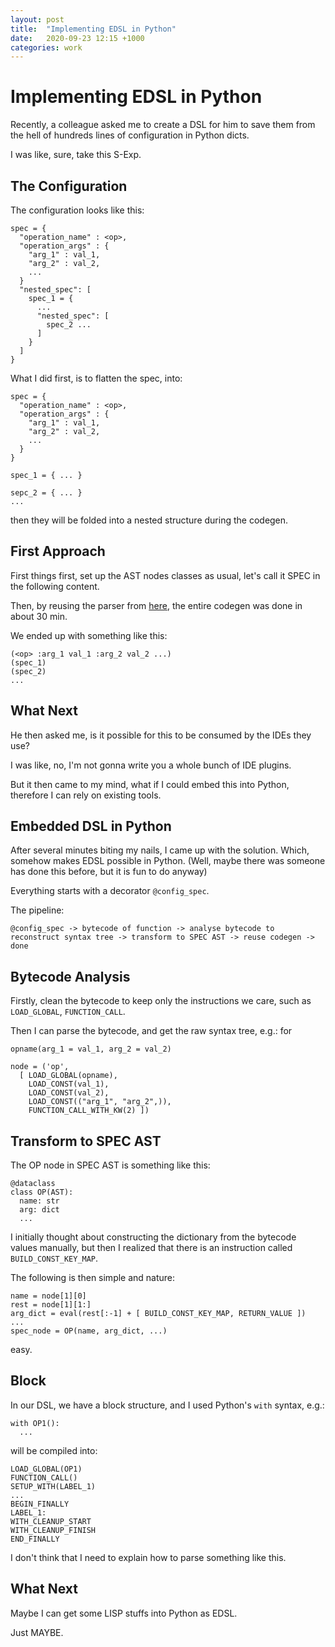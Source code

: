 ```yaml
---
layout: post
title:  "Implementing EDSL in Python"
date:   2020-09-23 12:15 +1000
categories: work
---
```


# Implementing EDSL in Python

Recently, a colleague asked me to create a DSL for him to save them from the hell of hundreds lines of configuration in Python dicts.

I was like, sure, take this S-Exp.

## The Configuration
The configuration looks like this:
```
spec = {
  "operation_name" : <op>,
  "operation_args" : {
    "arg_1" : val_1,
    "arg_2" : val_2,
    ...
  }
  "nested_spec": [
    spec_1 = {
      ...
      "nested_spec": [
        spec_2 ...
      ]
    }
  ]
}
```

What I did first, is to flatten the spec, into:
```
spec = {
  "operation_name" : <op>,
  "operation_args" : {
    "arg_1" : val_1,
    "arg_2" : val_2,
    ...
  }
}

spec_1 = { ... }

sepc_2 = { ... }
...
```
then they will be folded into a nested structure during the codegen.


## First Approach

First things first, set up the AST nodes classes as usual, let's call it SPEC in the following content.

Then, by reusing the parser from [here](http://gilgamesh.me/work/2020/02/10/make-python-lisp-again.html), the entire codegen was done in about 30 min.

We ended up with something like this:
```
(<op> :arg_1 val_1 :arg_2 val_2 ...)
(spec_1)
(spec_2)
...
```

## What Next

He then asked me, is it possible for this to be consumed by the IDEs they use?

I was like, no, I'm not gonna write you a whole bunch of IDE plugins.

But it then came to my mind, what if I could embed this into Python, therefore I can rely on existing tools.

## Embedded DSL in Python

After several minutes biting my nails, I came up with the solution.
Which, somehow makes EDSL possible in Python.
(Well, maybe there was someone has done this before, but it is fun to do anyway)

Everything starts with a decorator `@config_spec`.

The pipeline:

```
@config_spec -> bytecode of function -> analyse bytecode to reconstruct syntax tree -> transform to SPEC AST -> reuse codegen -> done
```

## Bytecode Analysis

Firstly, clean the bytecode to keep only the instructions we care, such as `LOAD_GLOBAL`, `FUNCTION_CALL`.

Then I can parse the bytecode, and get the raw syntax tree, e.g.:
for
```
opname(arg_1 = val_1, arg_2 = val_2)
```
```
node = ('op',
  [ LOAD_GLOBAL(opname),
    LOAD_CONST(val_1),
    LOAD_CONST(val_2),
    LOAD_CONST(("arg_1", "arg_2",)),
    FUNCTION_CALL_WITH_KW(2) ])
```

## Transform to SPEC AST
The OP node in SPEC AST is something like this:
```
@dataclass
class OP(AST):
  name: str
  arg: dict
  ...
```
I initially thought about constructing the dictionary from the bytecode values manually, but then I realized that there is an instruction called `BUILD_CONST_KEY_MAP`.

The following is then simple and nature:
```
name = node[1][0]
rest = node[1][1:]
arg_dict = eval(rest[:-1] + [ BUILD_CONST_KEY_MAP, RETURN_VALUE ])
...
spec_node = OP(name, arg_dict, ...)
```
easy.

## Block
In our DSL, we have a block structure, and I used Python's `with` syntax, e.g.:
```
with OP1():
  ...
```
will be compiled into:
```
LOAD_GLOBAL(OP1)
FUNCTION_CALL()
SETUP_WITH(LABEL_1)
...
BEGIN_FINALLY
LABEL_1:
WITH_CLEANUP_START
WITH_CLEANUP_FINISH
END_FINALLY
```
I don't think that I need to explain how to parse something like this.

## What Next
Maybe I can get some LISP stuffs into Python as EDSL.

Just MAYBE.
